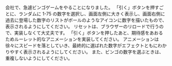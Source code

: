 会社で、急遽ビンゴゲームをやることになりました。
「引く」ボタンを押すごとに、ランダムに 1-75 の数字を選択し、画面左側に大きく表示し、画面右側に過去に登場した数字のリストがボールのようなアイコンに数字を描いたもので、表示されるようにしてください。
リセットは、ブラウザーのリロードで行うので、実装しなくて大丈夫です。
「引く」ボタンを押したあと、期待感をあおるためルーレット的なアニメーションを実装してください。
アニメーションは徐々にスピードを落としていき、最終的に選ばれた数字がエフェクトともにわかりやすく表示されるようにしてください。
また、ビンゴの数字を選ぶときは、重複しないようにしてください。
